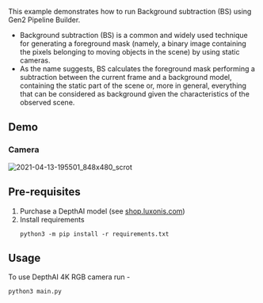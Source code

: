 
This example demonstrates how to run Background subtraction (BS) using Gen2 Pipeline Builder.
- Background subtraction (BS) is a common and widely used technique for generating a foreground mask (namely, a binary image containing the pixels belonging to moving objects in the scene) by using static cameras.
- As the name suggests, BS calculates the foreground mask performing a subtraction between the current frame and a background model, containing the static part of the scene or, more in general, everything that can be considered as background given the characteristics of the observed scene.


## Demo

### Camera
![2021-04-13-195501_848x480_scrot](https://user-images.githubusercontent.com/67831664/114571781-8b3c2680-9c94-11eb-90d4-23ff9d1b2f30.png)


## Pre-requisites

1. Purchase a DepthAI model (see [shop.luxonis.com](https://shop.luxonis.com/))
2. Install requirements
   ```
   python3 -m pip install -r requirements.txt
   ```

## Usage


To use DepthAI 4K RGB camera run - 

```
python3 main.py
``` 
